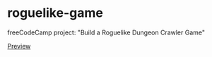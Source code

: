 # roguelike-game

freeCodeCamp project: "Build a Roguelike Dungeon Crawler Game"

[Preview](https://vigntom2708.github.io/roguelike-game/)
